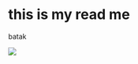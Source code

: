 # this is my read me

batak

<img src="https://encrypted-tbn0.gstatic.com/images?q=tbn:ANd9GcRAst1Xu3tHjPmGLj-Kuc2Bbtoyp963wRCIQ_pNzXjrXo_5nXLqLM9o4Uy57HVEW0P9sdQ&usqp=CAU">